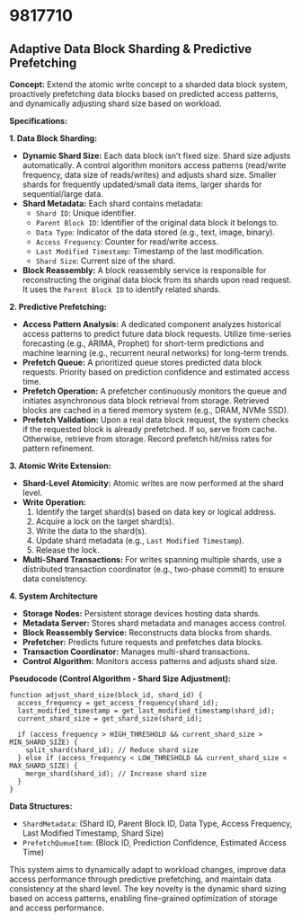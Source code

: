 # 9817710

## Adaptive Data Block Sharding & Predictive Prefetching

**Concept:** Extend the atomic write concept to a sharded data block system, proactively prefetching data blocks based on predicted access patterns, and dynamically adjusting shard size based on workload.

**Specifications:**

**1. Data Block Sharding:**

*   **Dynamic Shard Size:** Each data block isn’t fixed size.  Shard size adjusts automatically. A control algorithm monitors access patterns (read/write frequency, data size of reads/writes) and adjusts shard size. Smaller shards for frequently updated/small data items, larger shards for sequential/large data.
*   **Shard Metadata:**  Each shard contains metadata:
    *   `Shard ID`: Unique identifier.
    *   `Parent Block ID`: Identifier of the original data block it belongs to.
    *   `Data Type`: Indicator of the data stored (e.g., text, image, binary).
    *   `Access Frequency`: Counter for read/write access.
    *   `Last Modified Timestamp`: Timestamp of the last modification.
    *   `Shard Size`: Current size of the shard.
*   **Block Reassembly:**  A block reassembly service is responsible for reconstructing the original data block from its shards upon read request. It uses the `Parent Block ID` to identify related shards.

**2. Predictive Prefetching:**

*   **Access Pattern Analysis:** A dedicated component analyzes historical access patterns to predict future data block requests.  Utilize time-series forecasting (e.g., ARIMA, Prophet) for short-term predictions and machine learning (e.g., recurrent neural networks) for long-term trends.
*   **Prefetch Queue:**  A prioritized queue stores predicted data block requests. Priority based on prediction confidence and estimated access time.
*   **Prefetch Operation:**  A prefetcher continuously monitors the queue and initiates asynchronous data block retrieval from storage. Retrieved blocks are cached in a tiered memory system (e.g., DRAM, NVMe SSD).
*   **Prefetch Validation:**  Upon a real data block request, the system checks if the requested block is already prefetched. If so, serve from cache. Otherwise, retrieve from storage.  Record prefetch hit/miss rates for pattern refinement.

**3. Atomic Write Extension:**

*   **Shard-Level Atomicity:**  Atomic writes are now performed at the shard level.
*   **Write Operation:**
    1.  Identify the target shard(s) based on data key or logical address.
    2.  Acquire a lock on the target shard(s).
    3.  Write the data to the shard(s).
    4.  Update shard metadata (e.g., `Last Modified Timestamp`).
    5.  Release the lock.
*   **Multi-Shard Transactions:**  For writes spanning multiple shards, use a distributed transaction coordinator (e.g., two-phase commit) to ensure data consistency.

**4. System Architecture**

*   **Storage Nodes:** Persistent storage devices hosting data shards.
*   **Metadata Server:** Stores shard metadata and manages access control.
*   **Block Reassembly Service:** Reconstructs data blocks from shards.
*   **Prefetcher:**  Predicts future requests and prefetches data blocks.
*   **Transaction Coordinator:** Manages multi-shard transactions.
*   **Control Algorithm:** Monitors access patterns and adjusts shard size.

**Pseudocode (Control Algorithm - Shard Size Adjustment):**

```
function adjust_shard_size(block_id, shard_id) {
  access_frequency = get_access_frequency(shard_id);
  last_modified_timestamp = get_last_modified_timestamp(shard_id);
  current_shard_size = get_shard_size(shard_id);

  if (access_frequency > HIGH_THRESHOLD && current_shard_size > MIN_SHARD_SIZE) {
    split_shard(shard_id); // Reduce shard size
  } else if (access_frequency < LOW_THRESHOLD && current_shard_size < MAX_SHARD_SIZE) {
    merge_shard(shard_id); // Increase shard size
  }
}
```

**Data Structures:**

*   `ShardMetadata`:  (Shard ID, Parent Block ID, Data Type, Access Frequency, Last Modified Timestamp, Shard Size)
*   `PrefetchQueueItem`: (Block ID, Prediction Confidence, Estimated Access Time)

This system aims to dynamically adapt to workload changes, improve data access performance through predictive prefetching, and maintain data consistency at the shard level.  The key novelty is the dynamic shard sizing based on access patterns, enabling fine-grained optimization of storage and access performance.
